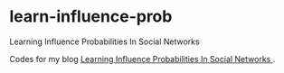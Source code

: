 # learn-influence-prob
Learning Influence Probabilities In Social Networks

Codes for my blog [Learning Influence Probabilities In Social Networks
](https://dango.rocks/blog/2017/02/08/learning-influence-probabilities-in-social-networks/).
